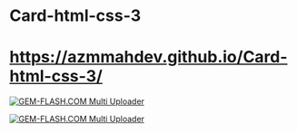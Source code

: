 # Card-html-css-3
# https://azmmahdev.github.io/Card-html-css-3/


<a href="https://img.gem-flash.com/"><img src="https://img.gem-flash.com/images/98497028771293691592.jpg" border="0" alt="GEM-FLASH.COM Multi Uploader" /></a>




<a href="https://img.gem-flash.com/"><img src="https://img.gem-flash.com/images/80709406950488601977.jpg" border="0" alt="GEM-FLASH.COM Multi Uploader" /></a>

